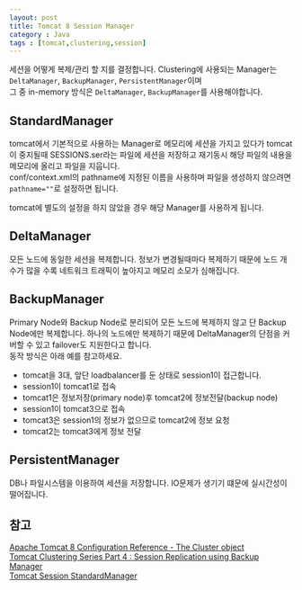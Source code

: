 ```yaml
---
layout: post
title: Tomcat 8 Session Manager
category : Java
tags : [tomcat,clustering,session]
---
```

세션을 어떻게 복제/관리 할 지를 결정합니다.
Clustering에 사용되는 Manager는 `DeltaManager`, `BackupManager`, `PersistentManager`이며      
그 중 in-memory 방식은 `DeltaManager`, `BackupManager`를 사용해야합니다.    

StandardManager
----
tomcat에서 기본적으로 사용하는 Manager로 메모리에 세션을 가지고 있다가 tomcat이 중지될때 SESSIONS.ser라는 파일에 세션을 저장하고 재기동시 해당 파일의 내용을 메모리에 올리고 파일을 지웁니다.    
conf/context.xml의 pathname에 지정된 이름을 사용하며 파일을 생성하지 않으려면 `pathname=""`로 설정하면 됩니다.    

tomcat에 별도의 설정을 하지 않았을 경우 해당 Manager를 사용하게 됩니다.    

DeltaManager
----      
모든 노드에 동일한 세션을 복제합니다. 정보가 변경될때마다 복제하기 때문에 노드 개수가 많을 수록 네트워크 트래픽이 높아지고 메모리 소모가 심해집니다.    


BackupManager
----      
Primary Node와 Backup Node로 분리되어 모든 노드에 복제하지 않고 단 Backup Node에만 복제합니다. 하나의 노드에만 복제하기 때문에 DeltaManager의 단점을 커버할 수 있고 failover도 지원한다고 합니다.    
동작 방식은 아래 예를 참고하세요.   

- tomcat을 3대, 앞단 loadbalancer를 둔 상태로 session1이 접근합니다.
- session1이 tomcat1로 접속
- tomcat1은 정보저장(primary node)후 tomcat2에 정보전달(backup node)
- session1이 tomcat3으로 접속
- tomcat3은 session1의 정보가 없으므로 tomcat2에 정보 요청
- tomcat2는 tomcat3에게 정보 전달

PersistentManager
----
DB나 파일시스템을 이용하여 세션을 저장합니다. IO문제가 생기기 떄문에 실시간성이 떨어집니다.

참고
----
[Apache Tomcat 8 Configuration Reference - The Cluster object](http://tomcat.apache.org/tomcat-8.5-doc/config/cluster.html)  
[Tomcat Clustering Series Part 4 : Session Replication using Backup Manager](http://www.ramkitech.com/2012/12/tomcat-clustering-series-part-4-session.html)    
[Tomcat Session StandardManager](http://sarc.io/index.php/tomcat/249-tomcat-session-standardmanager)
